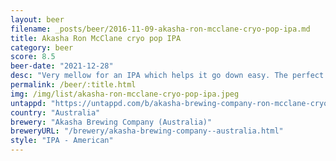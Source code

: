 ```yaml
---
layout: beer
filename: _posts/beer/2016-11-09-akasha-ron-mcclane-cryo-pop-ipa.md
title: Akasha Ron McClane cryo pop IPA
category: beer
score: 8.5
beer-date: "2021-12-28"
desc: "Very mellow for an IPA which helps it go down easy. The perfect session IPA but with more booze"
permalink: /beer/:title.html
img: /img/list/akasha-ron-mcclane-cryo-pop-ipa.jpeg
untappd: "https://untappd.com/b/akasha-brewing-company-ron-mcclane-cryo-pop-ipa/4613284"
country: "Australia"
brewery: "Akasha Brewing Company (Australia)"
breweryURL: "/brewery/akasha-brewing-company--australia.html"
style: "IPA - American"
---
```

